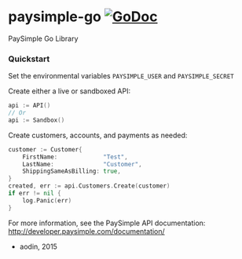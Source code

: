 # paysimple-go [![GoDoc](http://img.shields.io/badge/godoc-reference-blue.svg)](https://godoc.org/github.com/Galvanize-IT/paysimple-go)
PaySimple Go Library

### Quickstart

Set the environmental variables `PAYSIMPLE_USER` and `PAYSIMPLE_SECRET`

Create either a live or sandboxed API:

```go
api := API()
// Or
api := Sandbox()
```

Create customers, accounts, and payments as needed:

```go
customer := Customer{
    FirstName:             "Test",
    LastName:              "Customer",
    ShippingSameAsBilling: true,
}
created, err := api.Customers.Create(customer)
if err != nil {
    log.Panic(err)
}
```

For more information, see the PaySimple API documentation: http://developer.paysimple.com/documentation/

- aodin, 2015
